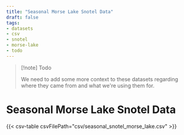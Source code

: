 ```yaml
---
title: "Seasonal Morse Lake Snotel Data"
draft: false
tags:
- datasets
- csv
- snotel
- morse-lake
- todo
---
```



> [!note] Todo
>
> We need to add some more context to these datasets regarding where they came from and what we're using them for.

# Seasonal Morse Lake Snotel Data
{{< csv-table csvFilePath="csv/seasonal_snotel_morse_lake.csv" >}}